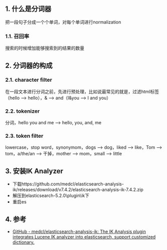 ## 1. 什么是分词器
把一段句子分成一个个单词，对每个单词进行normalization

### 1.1. 召回率
搜索的时候增加能够搜索到的结果的数量

## 2. 分词器的构成

### 2.1. character filter
在一段文本进行分词之前，先进行预处理，比如说最常见的就是，过滤html标签（<span>hello<span> --> hello），& --> and（I&you --> I and you）
### 2.2. tokenizer
分词，hello you and me --> hello, you, and, me
### 2.3. token filter
lowercase，stop word，synonymom，dogs --> dog，liked --> like，Tom --> tom，a/the/an --> 干掉，mother --> mom，small --> little

## 3. 安装IK Analyzer
- 下载https://github.com/medcl/elasticsearch-analysis-ik/releases/download/v7.4.2/elasticsearch-analysis-ik-7.4.2.zip
- 解压到elasticsearch-5.2.0\plugin\ik下
- 重启es
## 4. 参考
- [GitHub \- medcl/elasticsearch\-analysis\-ik: The IK Analysis plugin integrates Lucene IK analyzer into elasticsearch, support customized dictionary\.](https://github.com/medcl/elasticsearch-analysis-ik)